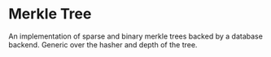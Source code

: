 # Merkle Tree 

An implementation of sparse and binary merkle trees backed by a database backend.  Generic over
the hasher and depth of the tree.
